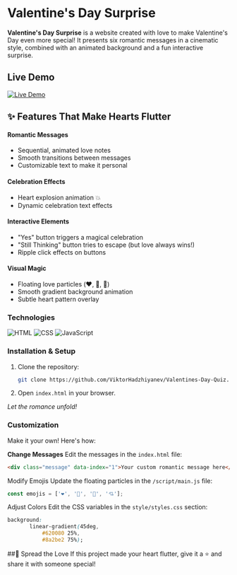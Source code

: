 # Valentine's Day Surprise

**Valentine's Day Surprise** is a website created with love to make Valentine's Day even more special! It presents six romantic messages in a cinematic style, combined with an animated background and a fun interactive surprise.

## Live Demo 
[![Live Demo](https://img.shields.io/badge/-❤_Try_Our_Live_Demo!-FF69B4?style=for-the-badge)](https://viktorhadzhiyanev.github.io/Valentines-Day-Surprise/)

## ✨ Features That Make Hearts Flutter

#### Romantic Messages
- Sequential, animated love notes
- Smooth transitions between messages
- Customizable text to make it personal

#### Celebration Effects
- Heart explosion animation 💥
- Dynamic celebration text effects

#### Interactive Elements
- "Yes" button triggers a magical celebration
- "Still Thinking" button tries to escape (but love always wins!)
- Ripple click effects on buttons

#### Visual Magic
- Floating love particles (❤️, 🌟, 💞)
- Smooth gradient background animation
- Subtle heart pattern overlay




### Technologies
![HTML](https://img.shields.io/badge/HTML5-E34F26?style=for-the-badge&logo=html5&logoColor=white) 
![CSS](https://img.shields.io/badge/CSS3-1572B6?style=for-the-badge&logo=css3&logoColor=white) 
![JavaScript](https://img.shields.io/badge/JavaScript-ES6+-yellow?style=for-the-badge&logo=javascript&logoColor=black) 


### Installation & Setup
1. Clone the repository:
    ```bash
    git clone https://github.com/ViktorHadzhiyanev/Valentines-Day-Quiz.git
    ```
2. Open `index.html` in your browser.

_Let the romance unfold!_


### Customization
Make it your own! Here's how:

**Change Messages**
Edit the messages in the `index.html` file:
```html
<div class="message" data-index="1">Your custom romantic message here</div>
```
Modify Emojis
Update the floating particles in the `/script/main.js` file:
```js 
const emojis = ['❤️', '🦋', '🌹', '💘'];
```
Adjust Colors
Edit the CSS variables in the `style/styles.css` section:
 ```css
background: 
        linear-gradient(45deg, 
            #620080 25%, 
            #8a2be2 75%);
```
##🌹 Spread the Love
If this project made your heart flutter, give it a ⭐ and share it with someone special!
